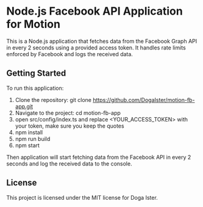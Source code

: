 # Node.js Facebook API Application for Motion

This is a Node.js application that fetches data from the Facebook Graph API in every 2 seconds using a provided access token. It handles rate limits enforced by Facebook and logs the received data.

## Getting Started

To run this application:

1. Clone the repository: git clone https://github.com/DogaIster/motion-fb-app.git
2. Navigate to the project: cd motion-fb-app
3. open src/config/index.ts and replace <YOUR_ACCESS_TOKEN> with your token, make sure you keep the quotes
4. npm install
5. npm run build
6. npm start

Then application will start fetching data from the Facebook API in every 2 seconds and log the received data to the console.

## License
This project is licensed under the MIT license for Doga Ister.

 
